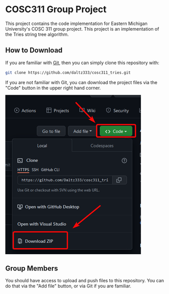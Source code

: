 # COSC311 Group Project

This project contains the code implementation for Eastern Michigan University's COSC 311 group project. This project is an implementation of the Tries string tree algorithm.

## How to Download

If you are familiar with [Git](https://git-scm.com/), then you can simply clone this repository with:

```bash
git clone https://github.com/daltz333/cosc311_tries.git
```

If you are not familiar with Git, you can download the project files via the "Code" button in the upper right hand corner.

![](images/downloading_from_git.png)

## Group Members

You should have access to upload and push files to this repository. You can do that via the "Add file" button, or via Git if you are familiar.
